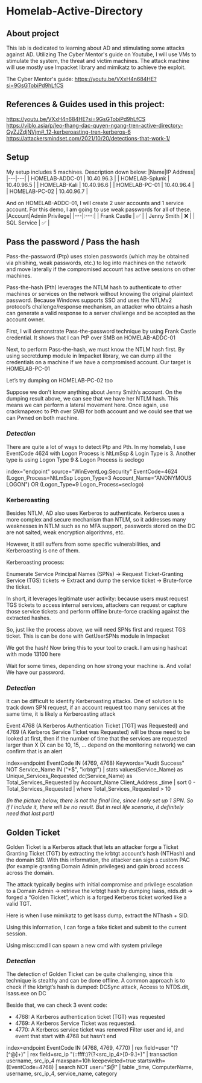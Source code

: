 # Homelab-Active-Directory
## About project
This lab is dedicated to learning about AD and stimulating some attacks against AD. Utilizing The Cyber Mentor's guide on Youtube, I will use VMs to stimulate the system, the threat and victim machines. The attack machine will use mostly use Impacket library and mimikatz to achieve the exploit.

The Cyber Mentor's guide: https://youtu.be/VXxH4n684HE?si=9GsGTobiPd9hLfCS

## References & Guides used in this project:
https://youtu.be/VXxH4n684HE?si=9GsGTobiPd9hLfCS
https://viblo.asia/p/leo-thang-dac-quyen-ngang-tren-active-directory-GyZJZdjNVjm#_12-kerberoasting-tren-kerberos-6
https://attackersmindset.com/2021/10/20/detections-that-work-1/

## Setup
My setup includes 5 machines. Description down below:
|Name|IP Address|
|---|---|
| HOMELAB-ADDC-01 | 10.40.96.3 |
| HOMELAB-Splunk | 10.40.96.5 |
| HOMELAB-Kali | 10.40.96.6 |
| HOMELAB-PC-01 | 10.40.96.4 |
| HOMELAB-PC-02 | 10.40.96.7 |

And on HOMELAB-ADDC-01, I will create 2 user accounts and 1 service account. For this demo, I am going to use weak passwords for all of these.
|Account|Admin Privilege|
|---|:---:|
| Frank Castle | ✅ |
| Jenny Smith | ❌ |
| SQL Service | ✅ |

## Pass the password / Pass the hash
Pass-the-password (Ptp) uses stolen passwords (which may be obtained via phishing, weak passwords, etc.) to log into machines on the network and move laterally if the compromised account has active sessions on other machines.

Pass-the-hash (Pth) leverages the NTLM hash to authenticate to other machines or services on the network without knowing the original plaintext password. Because Windows supports SSO and uses the NTLMv2 protocol’s challenge/response mechanism, an attacker who obtains a hash can generate a valid response to a server challenge and be accepted as the account owner.

First, I will demonstrate Pass-the-password technique by using Frank Castle credential. It shows that I can PtP over SMB on HOMELAB-ADDC-01

Next, to perform Pass-the-hash, we must know the NTLM hash first. By using secretdump module in Impacket library, we can dump all the credentials on a machine if we have a compromised account. Our target is HOMELAB-PC-01


Let’s try dumping on HOMELAB-PC-02 too

Suppose we don’t know anything about Jenny Smith’s account. On the dumping result above, we can see that we have her NTLM hash. This means we can perform a lateral movement here.
Once again, use crackmapexec to Pth over SMB for both account and we could see that we can Pwned on both machine. 

### *Detection*
There are quite a lot of ways to detect Ptp and Pth. In my homelab, I use EventCode 4624 with Logon Process is NtLmSsp & Login Type is 3. Another type is using Logon Type 9 & Logon Process is seclogo

index="endpoint" source="WinEventLog:Security" EventCode=4624 (Logon_Process=NtLmSsp Logon_Type=3 Account_Name="ANONYMOUS LOGON") OR (Logon_Type=9 Logon_Process=seclogo)



### Kerberoasting

Besides NTLM, AD also uses Kerberos to authenticate. Kerberos uses a more complex and secure mechanism than NTLM, so it addresses many weaknesses in NTLM such as no MFA support, passwords stored on the DC are not salted, weak encryption algorithms, etc.

However, it still suffers from some specific vulnerabilities, and Kerberoasting is one of them.

Kerberoasting process:

Enumerate Service Principal Names (SPNs) → Request Ticket-Granting Service (TGS) tickets → Extract and dump the service ticket → Brute-force the ticket.

In short, it leverages legitimate user activity: because users must request TGS tickets to access internal services, attackers can request or capture those service tickets and perform offline brute-force cracking against the extracted hashes.

So, just like the process above, we will need SPNs first and request TGS ticket. This is can be done with GetUserSPNs module in Impacket

We got the hash! Now bring this to your tool to crack. I am using hashcat with mode 13100 here 



Wait for some times, depending on how strong your machine is. And voila! We have our password.

### *Detection*
It can be difficult to identify Kerberoasting attacks. One of solution is to track down SPN request, if an account request too many services at the same time, it is likely a Kerberoasting attack

Event 4768 (A Kerberos Authentication Ticket [TGT] was Requested) and 4769 (A Kerberos Service Ticket was Requested) will be those need to be looked at first, then if the number of time that the services are requested larger than X (X can be 10, 15, … depend on the monitoring network) we can confirm that is an alert

index=endpoint EventCode IN (4769, 4768) Keywords="Audit Success" NOT Service_Name IN ("*$", "krbtgt")
| stats values(Service_Name) as Unique_Services_Requested dc(Service_Name) as Total_Services_Requested by Account_Name Client_Address _time
| sort 0 - Total_Services_Requested
| where Total_Services_Requested > 10

*(In the picture below, there is not the final line, since I only set up 1 SPN. So if I include it, there will be no result. But in real life scenario, it definitely need that last part)*

## Golden Ticket

Golden Ticket is a Kerberos attack that lets an attacker forge a Ticket Granting Ticket (TGT) by extracting the krbtgt account’s hash (NTHash) and the domain SID. With this information, the attacker can sign a custom PAC (for example granting Domain Admin privileges) and gain broad access across the domain. 

The attack typically begins with initial compromise and privilege escalation to a Domain Admin → retrieve the krbtgt hash by dumping lsass, ntds.dit → forged a “Golden Ticket”, which is a forged Kerberos ticket worked like a valid TGT.

Here is when I use mimikatz to get lsass dump, extract the NThash + SID.

Using this information, I can forge a fake ticket and submit to the current session. 

Using misc::cmd I can spawn a new cmd with system privilege

### *Detection*

The detection of Golden Ticket can be quite challenging, since this technique is stealthy and can be done offline. A common approach is to check if the kbrtgt’s hash is dumped: DCSync attack, Access to NTDS.dit, lsass.exe on DC

Beside that, we can check 3 event code:
- 4768: A Kerberos authentication ticket (TGT) was requested
- 4769: A Kerberos Service Ticket was requested.
- 4770: A Kerberos service ticket was renewed
Filter user and id, and event that start with 4768 but hasn’t end

index=endpoint EventCode IN (4768, 4769, 4770) 
| rex field=user "(?<username>[^@]+)" 
| rex field=src_ip "(\:\:ffff\:)?(?<src_ip_4>[0-9\.]+)" 
| transaction username, src_ip_4 maxspan=10h keepevicted=true startswith=(EventCode=4768) | search NOT user="*$@*" 
| table  _time, ComputerName, username, src_ip_4, service_name, category

